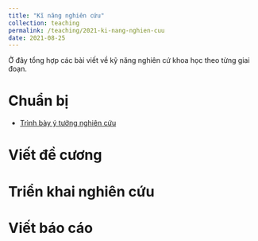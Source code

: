 ```yaml
---
title: "Kĩ năng nghiên cứu"
collection: teaching
permalink: /teaching/2021-ki-nang-nghien-cuu
date: 2021-08-25
---
```


Ở đây tổng hợp các bài viết về kỹ năng nghiên cứ khoa học theo từng giai đoạn.

Chuẩn bị
======
- [Trình bày ý tưởng nghiên cứu](https://thanhkim1993.github.io/posts/2021/08/trinh-bay-y-tuong-nghien-cuu/)


Viết đề cương
======

Triển khai nghiên cứu
======


Viết báo cáo
======
